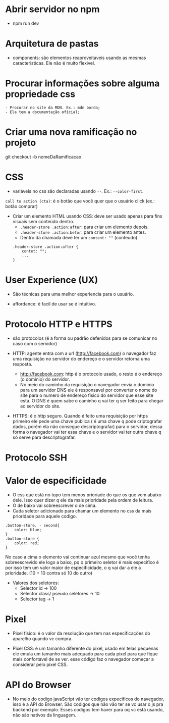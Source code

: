 # Abrir servidor no npm
- npm run dev

# Arquitetura de pastas
- components: são elementos reaproveitaveis usando as mesmas caracteristicas. Ele não é muito flexivel. 

# Procurar informações sobre alguma propriedade css
    - Procurar no site da MDN. Ex.: mdn borda;
    - Ela tem a documentação oficial;

# Criar uma nova ramificação no projeto
git checkout -b nomeDaRamificacao

# CSS

- variáveis no css são declaradas usando `--`. Ex.: `--color-first`.

`call to action (cta)`: é o botão que você quer que o usuário click (ex.: botão comprar)

- Criar um elemento HTML usando CSS: deve ser usado apenas para fins visuais sem conteúdo dentro.
    - `.header-store .action:after`: para criar um elemento depois.
    - `.header-store .action:befor`: para criar um elemento antes.
    - Dentro da chamada deve ter um `content: ""` (conteudo).
    ```
    .header-store .action:after {
        contet: "";
        ...
    }
    ```






# User Experience (UX)
- São técnicas para uma melhor experiencia para o usuário.

- affordance: é facil de usar se é intuitivo.

# Protocolo HTTP e HTTPS
- são protocolos (é a forma ou padrão defenidos para se comunicar no caso com o servidor)
- HTTP: agente entra com a url (http://facebook.com) o navegador faz uma requisição no servidor do endereço e o servidor retorna uma resposta.
    - http://facebook.com: http é o protocolo usado, o resto é o endereço (o dominio) do servidor.
    - No meio do caminho da requisição o navegador envia o dominio para um servidor DNS ele é responsavel por converter o nome do site para o numero de endereço fisico do servidor que esse site está. O DNS é quem sabe o caminho q vai ter q ser feito para chegar ao servidor do site.

- HTTPS: é o http seguro. Quando é feito uma requisição por https primeiro ele pede uma chave publica ( é uma chave q pode criptografar dados, porém ela não consegue descriptografar) para o servidor, dessa forma o navegador vai ter essa chave e o servidor vai ter outra chave q só serve para descriptografar.

# Protocolo SSH


# Valor de especificidade

- O css que está no topo tem menos prioriade do que os que vem abaixo dele. Isso quer dizer q ele da mais prioridade pela ordem de leitura.
- O de baixo vai sobreescrever o de cima.
- Cada seletor adicionado para chamar um elemento no css da mais prioridade para aquele codigo. 
```
.button-store. - second{
    color: blue;
}
.button-store {
    color: red;
}
```
No caso a cima o elemento vai continuar azul mesmo que você tenha sobreescrevido ele logo a baixo, pq o primeiro seletor é mais especifico é por isso tem um valor maior de especificidade, o q vai dar a ele a prioridade. (10 + 10 contra só 10 do outro)

- Valores dos seletores:
    - Selector id -> 100
    - Selector class/ pseudo seletores -> 10
    - Selector tag -> 1

# Pixel

- Pixel fisico: é o valor da resolução que tem nas especificações do aparelho quando vc compra.

- Pixel CSS: é um tamanho diferente do pixel, usado em telas pequenas ele emula um tamanho mais adequado para cada pixel para que fique mais confortavel de se ver.
<meta name="viewpor" content="width=device-width" /> esse código faz o navegador começar a considerar pelo pixel CSS.

# API do Browser
- No meio do codigo javaScript vão ter codigos expecificos do navegador, isso é a API do Browser. São codigos que não vão ter se vc usar o js pra backend por exemplo. Esses codigos tem haver para oq vc está usando, não são nativos da linguagem.